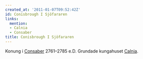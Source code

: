 ```yaml
---
created_at: '2011-01-07T09:52:42Z'
id: Conisbrough I Sjöfararen
links:
  mention:
  - Calnia
  - Consaber
title: Conisbrough I Sjöfararen
---
```


Konung i [Consaber] 2761–2785 e.D. Grundade kungahuset [Calnia].

  [Consaber]: Consaber
  [Calnia]: Calnia
